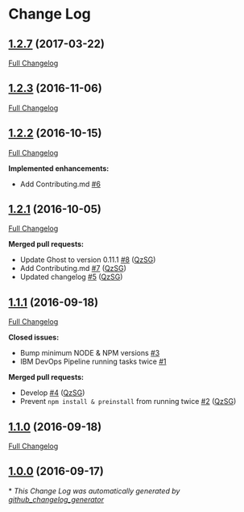 # Change Log

## [1.2.7](https://github.com/QzSG/bluemix-ghost-cloudinary/tree/1.2.7) (2017-03-22)
[Full Changelog](https://github.com/QzSG/bluemix-ghost-cloudinary/compare/1.2.9...1.2.7)

## [1.2.3](https://github.com/QzSG/bluemix-ghost-cloudinary/tree/1.2.3) (2016-11-06)
[Full Changelog](https://github.com/QzSG/bluemix-ghost-cloudinary/compare/1.2.2...1.2.3)

## [1.2.2](https://github.com/QzSG/bluemix-ghost-cloudinary/tree/1.2.2) (2016-10-15)
[Full Changelog](https://github.com/QzSG/bluemix-ghost-cloudinary/compare/1.2.1...1.2.2)

**Implemented enhancements:**

- Add Contributing.md [\#6](https://github.com/QzSG/bluemix-ghost-cloudinary/issues/6)

## [1.2.1](https://github.com/QzSG/bluemix-ghost-cloudinary/tree/1.2.1) (2016-10-05)
[Full Changelog](https://github.com/QzSG/bluemix-ghost-cloudinary/compare/1.1.1...1.2.1)

**Merged pull requests:**

- Update Ghost to version 0.11.1 [\#8](https://github.com/QzSG/bluemix-ghost-cloudinary/pull/8) ([QzSG](https://github.com/QzSG))
- Add Contributing.md [\#7](https://github.com/QzSG/bluemix-ghost-cloudinary/pull/7) ([QzSG](https://github.com/QzSG))
- Updated changelog [\#5](https://github.com/QzSG/bluemix-ghost-cloudinary/pull/5) ([QzSG](https://github.com/QzSG))

## [1.1.1](https://github.com/QzSG/bluemix-ghost-cloudinary/tree/1.1.1) (2016-09-18)
[Full Changelog](https://github.com/QzSG/bluemix-ghost-cloudinary/compare/1.1.0...1.1.1)

**Closed issues:**

- Bump minimum NODE & NPM versions [\#3](https://github.com/QzSG/bluemix-ghost-cloudinary/issues/3)
- IBM DevOps Pipeline running tasks twice [\#1](https://github.com/QzSG/bluemix-ghost-cloudinary/issues/1)

**Merged pull requests:**

- Develop [\#4](https://github.com/QzSG/bluemix-ghost-cloudinary/pull/4) ([QzSG](https://github.com/QzSG))
- Prevent `npm install & preinstall` from running twice [\#2](https://github.com/QzSG/bluemix-ghost-cloudinary/pull/2) ([QzSG](https://github.com/QzSG))

## [1.1.0](https://github.com/QzSG/bluemix-ghost-cloudinary/tree/1.1.0) (2016-09-18)
[Full Changelog](https://github.com/QzSG/bluemix-ghost-cloudinary/compare/1.0.0...1.1.0)

## [1.0.0](https://github.com/QzSG/bluemix-ghost-cloudinary/tree/1.0.0) (2016-09-17)


\* *This Change Log was automatically generated by [github_changelog_generator](https://github.com/skywinder/Github-Changelog-Generator)*
